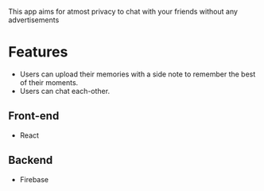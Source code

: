 This app aims for atmost privacy to chat with your friends without any advertisements
# Features
  * Users can upload their memories with a side note to remember the best of their moments.
  * Users can chat each-other.
 ## Front-end
 * React
 ## Backend
 * Firebase
